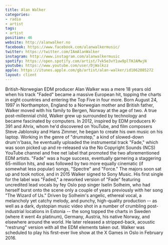 ```yaml
---
title: Alan Walker
categories:
- radio
- artist
tags:
- artist
position: 46
website: http://alanwalker.no
facebook: https://www.facebook.com/alanwalkermusic/
twitter: https://twitter.com/IAmAlanWalker
instagram: http://www.instagram.com/alanwalkermusic
spotify: https://open.spotify.com/artist/7vk5e3vY1uw9plTHJAMwjN
youtube: https://www.youtube.com/user/DjWalkzz
apple: https://itunes.apple.com/gb/artist/alan-walker/id1062085272
layout: client
---
```


British-Norwegian EDM producer Alan Walker was a mere 18 years old when his track "Faded" became a massive European hit, topping the charts in eight countries and entering the Top Five in four more. Born August 24, 1997 in Northampton, England to a Norwegian mother and British father, Walker moved with his family to Bergen, Norway at the age of two. A true post-millennial child, Walker grew up surrounded by technology and became fascinated by computers. In 2012, inspired by EDM producers K-391 and Ahrix, whom he'd discovered on YouTube, and film composers Steve Jablonsky and Hans Zimmer, he began to create his own music on his laptop. Working in the genre of "drumstep," a kind of slowed-down drum'n'bass, he eventually uploaded the instrumental track "Fade," which was soon picked up and re-released via the No Copyright Sounds (NCS) YouTube channel and free net label that promoted the two aforementioned EDM artists. "Fade" was a huge success, eventually garnering a staggering 65-million hits, and was followed by two more equally cinematic (if somewhat less popular) songs, "Spectre" and "Force." The majors soon sat up and took notice, and in 2015 Walker signed to Sony Music. His first single for the label was "Faded," a reworked version of "Fade" featuring uncredited lead vocals by fey Oslo pop singer Iselin Solheim, who had herself burst onto the scene only a couple of years previously with her song "The Wizard of Us." Driven by Solheim's angelic, ethereal vocal, a melancholy yet catchy melody, and punchy, high-quality production -- as well as a dark, dystopian music video shot in a number of crumbling post-industrial locations in Estonia -- the song topped the charts in Sweden (where it went 4x platinum), Germany, Austria, his native Norway, and elsewhere around the world. He later released a stripped-back, acoustic "restrung" version with all the EDM elements taken out. Walker was scheduled to play his first-ever live show at the X Games in Oslo in February 2016.